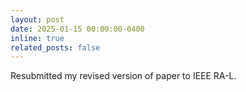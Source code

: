 ```yaml
---
layout: post
date: 2025-01-15 00:00:00-0400
inline: true
related_posts: false
---
```


Resubmitted my revised version of paper to IEEE RA-L.
